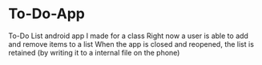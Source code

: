# To-Do-App
To-Do List android app I made for a class
Right now a user is able to add and remove items to a list
When the app is closed and reopened, the list is retained (by writing it to a internal file on the phone)
